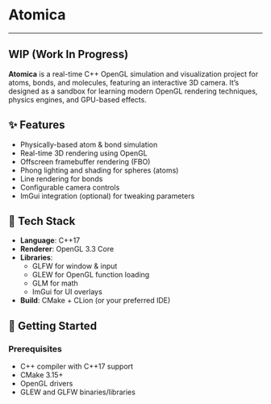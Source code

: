 # Atomica

---

WIP (Work In Progress)
---

**Atomica** is a real-time C++ OpenGL simulation and visualization project for atoms, bonds, and molecules, featuring an interactive 3D camera. It’s designed as a sandbox for learning modern OpenGL rendering techniques, physics engines, and GPU-based effects.

## ✨ Features

- Physically-based atom & bond simulation
- Real-time 3D rendering using OpenGL
- Offscreen framebuffer rendering (FBO)
- Phong lighting and shading for spheres (atoms)
- Line rendering for bonds
- Configurable camera controls
- ImGui integration (optional) for tweaking parameters

## 🧩 Tech Stack

- **Language**: C++17
- **Renderer**: OpenGL 3.3 Core
- **Libraries**: 
  - GLFW for window & input
  - GLEW for OpenGL function loading
  - GLM for math
  - ImGui for UI overlays
- **Build**: CMake + CLion (or your preferred IDE)

## 🚀 Getting Started

### Prerequisites

- C++ compiler with C++17 support
- CMake 3.15+
- OpenGL drivers
- GLEW and GLFW binaries/libraries
